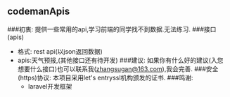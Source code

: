## codemanApis
###初衷:
提供一些常用的api,学习前端的同学找不到数据.无法练习.
###接口(apis)
- 格式: rest api(以json返回数据)
- apis:天气预报,(其他接口还有待开发)
###建议:
 如果你有什么好的建议(入您想要什么接口)也可以联系我(zhangsugan@163.com),我会完善.
###安全(https)协议:
  本项目采用let's entryssl机构颁发的证书.
###鸣谢:
  - laravel开发框架  